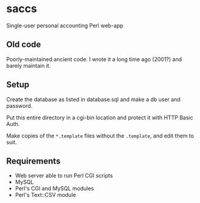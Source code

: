 saccs
=====

Single-user personal accounting Perl web-app


Old code
--------

Poorly-maintained ancient code. I wrote it a long time ago (2001?) and barely maintain it.


Setup
-----

Create the database as listed in database.sql and make a db user and password.

Put this entire directory in a cgi-bin location and protect it with HTTP Basic Auth.

Make copies of the `*.template` files without the `.template`, and edit them to suit.


Requirements
------------

* Web server able to run Perl CGI scripts
* MySQL
* Perl's CGI and MySQL modules
* Perl's Text::CSV module

